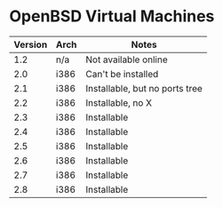 # OpenBSD Virtual Machines

| Version | Arch    | Notes                          |
| ------- | ------- | ------------------------------ |
| 1.2     | n/a     | Not available online           |
| 2.0     | i386    | Can't be installed             |
| 2.1     | i386    | Installable, but no ports tree |
| 2.2     | i386    | Installable, no X              |
| 2.3     | i386    | Installable                    |
| 2.4     | i386    | Installable                    |
| 2.5     | i386    | Installable                    |
| 2.6     | i386    | Installable                    |
| 2.7     | i386    | Installable                    |
| 2.8     | i386    | Installable                    |
